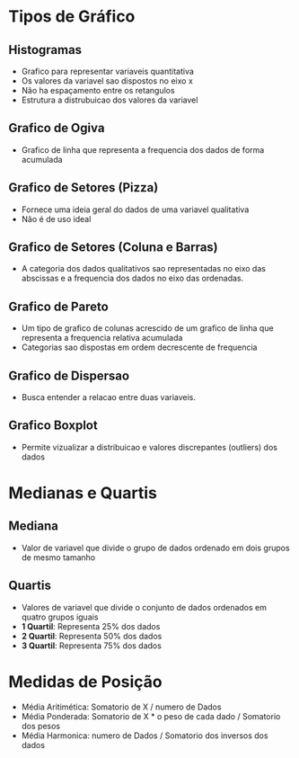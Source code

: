 # Tipos de Gráfico 

## Histogramas
 - Grafico para representar variaveis quantitativa  
 - Os valores da variavel sao dispostos no eixo x
 - Não ha espaçamento entre os retangulos
 - Estrutura a distrubuicao dos valores da variavel

## Grafico de Ogiva
 - Grafico de linha que representa a frequencia dos dados de forma acumulada

## Grafico de Setores (Pizza)
 - Fornece uma ideia geral do dados de uma variavel qualitativa
 - Não é de uso ideal

## Grafico de Setores (Coluna e Barras)
 - A categoria dos dados qualitativos sao representadas no eixo das abscissas 
   e a frequencia dos dados no eixo das ordenadas.

## Grafico de Pareto 
 - Um tipo de grafico de colunas acrescido de um grafico de linha que representa 
   a frequencia relativa acumulada  
 - Categorias sao dispostas em ordem decrescente de frequencia   

## Grafico de Dispersao 
 - Busca entender a relacao entre duas variaveis.

## Grafico Boxplot
 - Permite vizualizar a distribuicao e valores discrepantes (outliers) dos dados

# Medianas e Quartis 

## Mediana
 - Valor de variavel que divide o grupo de dados ordenado em dois grupos de mesmo tamanho 

## Quartis
 - Valores de variavel que divide o conjunto de dados ordenados em quatro grupos iguais
 - **1 Quartil**: Representa 25% dos dados
 - **2 Quartil**: Representa 50% dos dados
 - **3 Quartil**: Representa 75% dos dados

# Medidas de Posição
- Média Aritimética: Somatorio de X / numero de Dados 
- Média Ponderada: Somatorio de X * o peso de cada dado / Somatorio dos pesos 
- Média Harmonica: numero de Dados / Somatorio dos inversos dos dados 